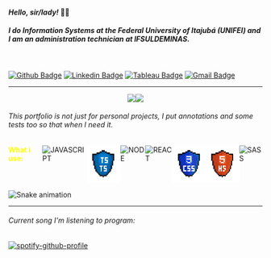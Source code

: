 <h4><i>Hello, sir/lady! </i>🧓👵</h4>
  
<h5>I do Information Systems at the Federal University of Itajubá (UNIFEI) and I am an administration technician at IFSULDEMINAS.</h5>

<br>

[![Github Badge](https://img.shields.io/badge/-Github-000?style=flat-square&logo=Github&logoColor=white&link=https://github.com/robsonshockwave)](https://github.com/robsonshockwave)
[![Linkedin Badge](https://img.shields.io/badge/-LinkedIn-blue?style=flat-square&logo=Linkedin&logoColor=white&link=https://www.linkedin.com/in//)](https://www.linkedin.com/in//)
[![Tableau Badge](https://img.shields.io/badge/-Tableau-orange?style=flat-square&link=https://public.tableau.com/profile/robson.de.arruda.silva#!/?newProfile=&activeTab=0)](https://public.tableau.com/profile/robson.de.arruda.silva#!/?newProfile=&activeTab=0)
[![Gmail Badge](https://img.shields.io/badge/-Gmail-c14438?style=flat-square&logo=Gmail&logoColor=white&link=mailto:robsondearruda1999@gmail.com)](mailto:robsondearruda1999@gmail.com)  


<hr>

<div style="display:flex; align-items:center; justify-content:center">
  <img align="center" src="https://github-readme-stats.vercel.app/api?username=robsonshockwave&bg_color=fff,BE1005,260000&title_color=2F59AF&text_color=E0AA3E" />
  <img align="center" src="https://github-readme-stats.vercel.app/api/top-langs/?username=robsonshockwave&layout=compact&theme=maroongold" />
</div>

<h6>This portfolio is not just for personal projects, I put annotations and some tests too so that when I need it.</h6>

<div style="display:flex">
  <span style="color: yellow"><b>What i use:</b></span>
  <a> 
    <img align="center" src="https://github.com/gustavofbc/pixel_of_shields/blob/main/base/javascript.png" alt="JAVASCRIPT" height="75" width="75" />
  </a>
  <a> 
    <img align="center" src="https://github.com/gustavofbc/pixel_of_shields/blob/main/base/typescript.png" alt="TYPESCRIPT" height="75" width="75" />
  </a>
  <a> 
    <img align="center" src="https://github.com/gustavofbc/pixel_of_shields/blob/main/base/node.png" alt="NODE" height="75" width="75" />
  </a>
  <a> 
    <img align="center" src="https://github.com/gustavofbc/pixel_of_shields/blob/main/base/react.png" alt="REACT" height="75" width="75" />
  </a>
  <a> 
    <img align="center" src="https://github.com/gustavofbc/pixel_of_shields/blob/main/base/css.png" alt="CSS3" height="75" width="75" />
  </a>
  <a> 
    <img align="center" src="https://github.com/gustavofbc/pixel_of_shields/blob/main/base/html.png" alt="HTML5" height="75" width="75" />
  </a>
  <a> 
    <img align="center" src="https://github.com/gustavofbc/pixel_of_shields/blob/main/base/sass.png" alt="SASS" height="75" width="75" />
  </a>
</div>

![Snake animation](https://github.com/robsonshockwave/robsonshockwave/blob/output/github-contribution-grid-snake.svg)

<hr>

<h6>Current song I'm listening to program:</h6>

[![spotify-github-profile](https://spotify-github-profile.vercel.app/api/view?uid=kirapeixes&cover_image=true&theme=default)](https://spotify-github-profile.vercel.app/api/view?uid=kirapeixes&redirect=true)
